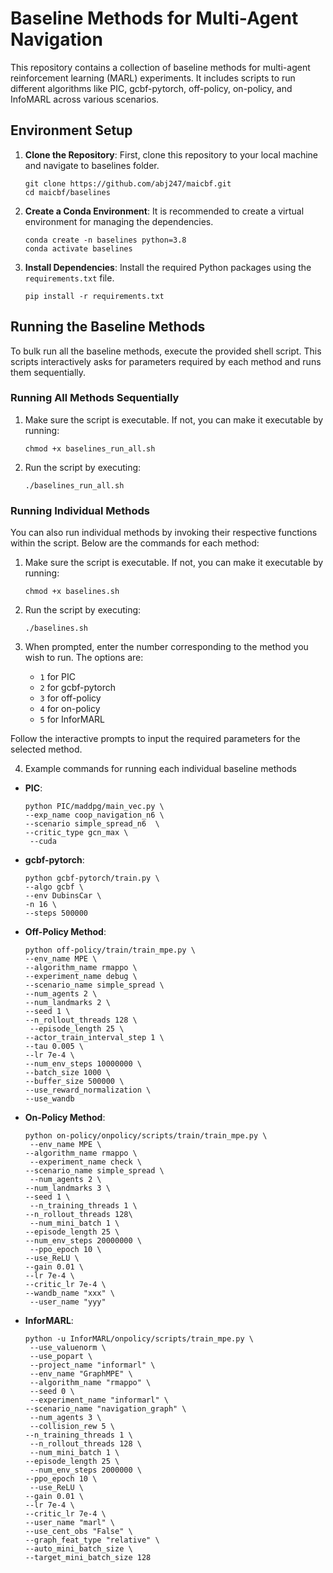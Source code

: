 # Baseline Methods for Multi-Agent Navigation

This repository contains a collection of baseline methods for multi-agent reinforcement learning (MARL) experiments. It includes scripts to run different algorithms like PIC, gcbf-pytorch, off-policy, on-policy, and InfoMARL across various scenarios.

## Environment Setup

1. **Clone the Repository**: First, clone this repository to your local machine and navigate to baselines folder.
    ```
    git clone https://github.com/abj247/maicbf.git
    cd maicbf/baselines
    ```
2. **Create a Conda Environment**: It is recommended to create a virtual environment for managing the dependencies.
    ```
    conda create -n baselines python=3.8
    conda activate baselines
   ```
    
3. **Install Dependencies**: Install the required Python packages using the `requirements.txt` file.
   
    ```pip install -r requirements.txt```

## Running the Baseline Methods

To bulk run all the baseline methods, execute the provided shell script. This scripts interactively asks for parameters required by each method and runs them sequentially. 

### Running All Methods Sequentially

1. Make sure the script is executable. If not, you can make it executable by running:
   
    ```
    chmod +x baselines_run_all.sh
   ```
   
2. Run the script by executing:
   
    ```
   ./baselines_run_all.sh
    ```

### Running Individual Methods

You can also run individual methods by invoking their respective functions within the script. Below are the commands for each method:

1. Make sure the script is executable. If not, you can make it executable by running:
   
    ```
   chmod +x baselines.sh
   ```
   
2. Run the script by executing:
   
    ```
    ./baselines.sh
    ```

3. When prompted, enter the number corresponding to the method you wish to run. The options are:
    - `1` for PIC
    - `2` for gcbf-pytorch
    - `3` for off-policy
    - `4` for on-policy
    - `5` for InforMARL

Follow the interactive prompts to input the required parameters for the selected method.

4. Example commands for running each  individual baseline methods

- **PIC**: 
    ```
    python PIC/maddpg/main_vec.py \
    --exp_name coop_navigation_n6 \
    --scenario simple_spread_n6  \
    --critic_type gcn_max \
     --cuda
    
    ```
- **gcbf-pytorch**: 
    ```
    python gcbf-pytorch/train.py \
    --algo gcbf \
    --env DubinsCar \
    -n 16 \
    --steps 500000
    
    ```
- **Off-Policy Method**: 
    ```
    python off-policy/train/train_mpe.py \
    --env_name MPE \
    --algorithm_name rmappo \
    --experiment_name debug \
    --scenario_name simple_spread \
    --num_agents 2 \
    --num_landmarks 2 \
    --seed 1 \
    --n_rollout_threads 128 \
     --episode_length 25 \
    --actor_train_interval_step 1 \
    --tau 0.005 \
    --lr 7e-4 \
    --num_env_steps 10000000 \
    --batch_size 1000 \
    --buffer_size 500000 \
    --use_reward_normalization \
    --use_wandb
    
    ```
- **On-Policy Method**: 
    ```
    python on-policy/onpolicy/scripts/train/train_mpe.py \
     --env_name MPE \
    --algorithm_name rmappo \
     --experiment_name check \
    --scenario_name simple_spread \
     --num_agents 2 \
    --num_landmarks 3 \
    --seed 1 \
     --n_training_threads 1 \
    --n_rollout_threads 128\
     --num_mini_batch 1 \
    --episode_length 25 \
    --num_env_steps 20000000 \
     --ppo_epoch 10 \
    --use_ReLU \
    --gain 0.01 \
    --lr 7e-4 \
    --critic_lr 7e-4 \
    --wandb_name "xxx" \
     --user_name "yyy"
    
    ```
- **InforMARL**: 
    ```
    python -u InforMARL/onpolicy/scripts/train_mpe.py \
     --use_valuenorm \
     --use_popart \
     --project_name "informarl" \
     --env_name "GraphMPE" \
     --algorithm_name "rmappo" \
     --seed 0 \
     --experiment_name "informarl" \
    --scenario_name "navigation_graph" \
     --num_agents 3 \
     --collision_rew 5 \
    --n_training_threads 1 \
     --n_rollout_threads 128 \
     --num_mini_batch 1 \
    --episode_length 25 \
     --num_env_steps 2000000 \
    --ppo_epoch 10 \
     --use_ReLU \
    --gain 0.01 \
    --lr 7e-4 \
    --critic_lr 7e-4 \
    --user_name "marl" \
    --use_cent_obs "False" \
    --graph_feat_type "relative" \
    --auto_mini_batch_size \
    --target_mini_batch_size 128
    
    ```



